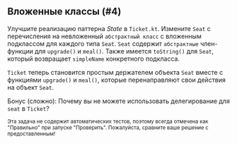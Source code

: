 ## Вложенные классы (#4)

Улучшите реализацию паттерна *State* в `Ticket.kt`. Измените `Seat` с перечисления на невложенный `абстрактный класс` с вложенным подклассом для каждого типа `Seat`. `Seat` содержит `абстрактные` член-функции для `upgrade()` и `meal()`. Также имеется `toString()` для `Seat`, который возвращает `simpleName` конкретного подкласса.

`Ticket` теперь становится простым держателем объекта `Seat` вместе с функциями `upgrade()` и `meal()`, которые перенаправляют свои действия на объект `Seat`.

Бонус (сложно): Почему вы не можете использовать делегирование для `seat` в `Ticket`?

<sub> Эта задача не содержит автоматических тестов, поэтому всегда отмечена как "Правильно" при запуске "Проверить". Пожалуйста, сравните ваше решение с предоставленным! </sub>